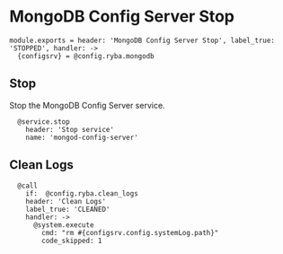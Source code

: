 
# MongoDB Config Server Stop

    module.exports = header: 'MongoDB Config Server Stop', label_true: 'STOPPED', handler: ->
      {configsrv} = @config.ryba.mongodb

## Stop

Stop the MongoDB Config Server service.

      @service.stop
        header: 'Stop service'
        name: 'mongod-config-server'

## Clean Logs

      @call
        if:  @config.ryba.clean_logs
        header: 'Clean Logs'
        label_true: 'CLEANED'
        handler: ->
          @system.execute
            cmd: "rm #{configsrv.config.systemLog.path}"
            code_skipped: 1
